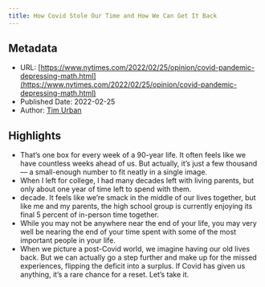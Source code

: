```yaml
---
title: How Covid Stole Our Time and How We Can Get It Back
---
```

## Metadata
* URL: [https://www.nytimes.com/2022/02/25/opinion/covid-pandemic-depressing-math.html](https://www.nytimes.com/2022/02/25/opinion/covid-pandemic-depressing-math.html)
* Published Date: 2022-02-25
* Author: [Tim Urban](None)

## Highlights
* That’s one box for every week of a 90-year life. It often feels like we have countless weeks ahead of us. But actually, it’s just a few thousand — a small-enough number to fit neatly in a single image.
* When I left for college, I had many decades left with living parents, but only about one year of time left to spend with them.
* decade. It feels like we’re smack in the middle of our lives together, but like me and my parents, the high school group is currently enjoying its final 5 percent of in-person time together.
* While you may not be anywhere near the end of your life, you may very well be nearing the end of your time spent with some of the most important people in your life.
* When we picture a post-Covid world, we imagine having our old lives back. But we can actually go a step further and make up for the missed experiences, flipping the deficit into a surplus. If Covid has given us anything, it’s a rare chance for a reset. Let’s take it.
